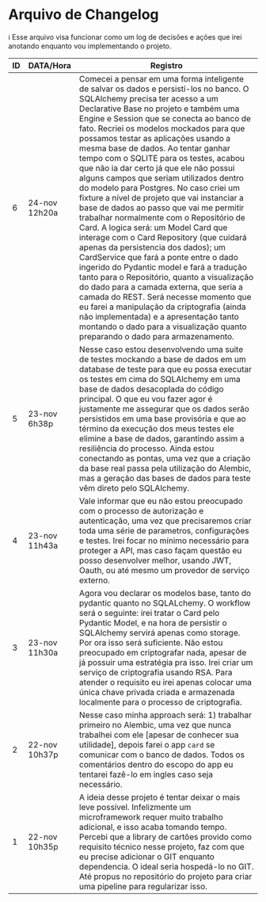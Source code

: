 # Arquivo de Changelog
ℹ️ Esse arquivo visa funcionar como um log de decisões e ações que irei anotando enquanto vou implementando o projeto.

| ID | DATA/Hora     | Registro                                                                                                                                                                                                                                                                                                                                                                                                                                                                                                                                                                                                                                                                                                                                                                                                                                                                                                                                                                                                                                                                                                                                                                            |
|----|---------------|-------------------------------------------------------------------------------------------------------------------------------------------------------------------------------------------------------------------------------------------------------------------------------------------------------------------------------------------------------------------------------------------------------------------------------------------------------------------------------------------------------------------------------------------------------------------------------------------------------------------------------------------------------------------------------------------------------------------------------------------------------------------------------------------------------------------------------------------------------------------------------------------------------------------------------------------------------------------------------------------------------------------------------------------------------------------------------------------------------------------------------------------------------------------------------------|
| 6  | 24-nov 12h20a | Comecei a pensar em uma forma inteligente de salvar os dados e persistí-los no banco. O SQLAlchemy precisa ter acesso a um Declarative Base no projeto e também uma Engine e Session que se conecta ao banco de fato. Recriei os modelos mockados para que possamos testar as aplicações usando a mesma base de dados. Ao tentar ganhar tempo com o SQLITE para os testes, acabou que não ia dar certo já que ele não possui alguns campos que seriam utilizados dentro do modelo para Postgres. No caso criei um fixture a nível de projeto que vai instanciar a base de dados ao passo que vai me permitir trabalhar normalmente com o Repositório de Card. A logica será: um Model Card que interage com o Card Repository (que cuidará apenas da persistencia dos dados); um CardService que fará a ponte entre o dado ingerido do Pydantic model e fará a tradução tanto para o Repositório, quanto a visualização do dado para a camada externa, que seria a camada do REST. Será necesse momento que eu farei a manipulação da criptografia (ainda não implementada) e a apresentação tanto montando o dado para a visualização quanto preparando o dado para armazenamento. |
| 5  | 23-nov 6h38p  | Nesse caso estou desenvolvendo uma suite de testes mockando a base de dados em um database de teste para que eu possa executar os testes em cima do SQLAlchemy em uma base de dados desacoplada do código principal. O que eu vou fazer agor é justamente me  assegurar que os dados serão persistidos em uma base provisória e que ao término da execução dos meus testes ele elimine a base de dados, garantindo assim a resiliência do processo. Ainda estou conectando as pontas, uma vez que a criação da base real passa pela utilização do Alembic, mas a geração das bases de dados para teste vêm direto pelo SQLAlchemy.                                                                                                                                                                                                                                                                                                                                                                                                                                                                                                                                                  |
| 4  | 23-nov 11h43a | Vale informar que eu não estou preocupado com o processo de autorização e autenticação, uma vez que precisaremos criar toda uma série de parametros, configurações e testes. Irei focar no mínimo necessário para proteger a API, mas caso façam questão eu posso desenvolver melhor, usando JWT, Oauth, ou até mesmo um provedor de serviço externo.                                                                                                                                                                                                                                                                                                                                                                                                                                                                                                                                                                                                                                                                                                                                                                                                                               |
| 3  | 23-nov 11h30a | Agora vou declarar os modelos base, tanto do pydantic quanto no SQLALchemy. O workflow será o seguinte: irei tratar o Card pelo Pydantic Model, e na hora de persistir o SQLAlchemy servirá apenas como storage. Por ora isso será suficiente. Não estou preocupado em criptografar nada, apesar de já possuir uma estratégia pra isso. Irei criar um serviço de criptografia usando RSA. Para atender o requisito eu irei apenas colocar uma única chave privada criada e armazenada localmente para o processo de criptografia.                                                                                                                                                                                                                                                                                                                                                                                                                                                                                                                                                                                                                                                   |
| 2  | 22-nov 10h37p | Nesse caso minha approach será: 1) trabalhar primeiro no Alembic, uma vez que nunca trabalhei com ele [apesar de conhecer sua utilidade], depois farei o app `card` se comunicar com o banco de dados. Todos os comentários dentro do escopo do app eu tentarei fazê-lo em ingles caso seja necessário.
| 1  | 22-nov 10h35p | A ideia desse projeto é tentar deixar o mais leve possível. Infelizmente um microframework requer muito trabalho adicional, e isso acaba tomando tempo. Percebi que a library de cartões provido como requisito técnico nesse projeto, faz com que eu precise adicionar o GIT enquanto dependencia. O ideal seria hospedá-lo no GIT. Até propus no repositório do projeto para criar uma pipeline para regularizar isso.
